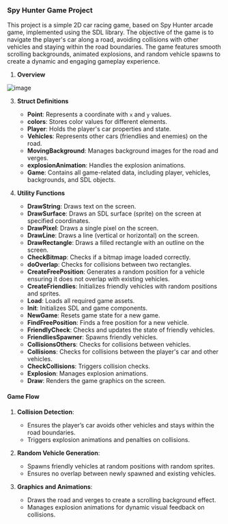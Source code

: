 ### Spy Hunter Game Project
This project is a simple 2D car racing game, based on Spy Hunter arcade game, implemented using the SDL library. The objective of the game is to navigate the player's car along a road, avoiding collisions with other vehicles and staying within the road boundaries. The game features smooth scrolling backgrounds, animated explosions, and random vehicle spawns to create a dynamic and engaging gameplay experience.


1. **Overview**

![image](https://github.com/janekludwicki/ProjectSpyHunter/assets/132893147/dc65557c-c059-40bf-b82c-9b21ab6ba85e)


3. **Struct Definitions**
   - **Point**: Represents a coordinate with `x` and `y` values.
   - **colors**: Stores color values for different elements.
   - **Player**: Holds the player's car properties and state.
   - **Vehicles**: Represents other cars (friendlies and enemies) on the road.
   - **MovingBackground**: Manages background images for the road and verges.
   - **explosionAnimation**: Handles the explosion animations.
   - **Game**: Contains all game-related data, including player, vehicles, backgrounds, and SDL objects.

4. **Utility Functions**
   - **DrawString**: Draws text on the screen.
   - **DrawSurface**: Draws an SDL surface (sprite) on the screen at specified coordinates.
   - **DrawPixel**: Draws a single pixel on the screen.
   - **DrawLine**: Draws a line (vertical or horizontal) on the screen.
   - **DrawRectangle**: Draws a filled rectangle with an outline on the screen.
   - **CheckBitmap**: Checks if a bitmap image loaded correctly.
   - **doOverlap**: Checks for collisions between two rectangles.
   - **CreateFreePosition**: Generates a random position for a vehicle ensuring it does not overlap with existing vehicles.
   - **CreateFriendlies**: Initializes friendly vehicles with random positions and sprites.
   - **Load**: Loads all required game assets.
   - **Init**: Initializes SDL and game components.
   - **NewGame**: Resets game state for a new game.
   - **FindFreePosition**: Finds a free position for a new vehicle.
   - **FriendlyCheck**: Checks and updates the state of friendly vehicles.
   - **FriendliesSpawner**: Spawns friendly vehicles.
   - **CollisionsOthers**: Checks for collisions between vehicles.
   - **Collisions**: Checks for collisions between the player's car and other vehicles.
   - **CheckCollisions**: Triggers collision checks.
   - **Explosion**: Manages explosion animations.
   - **Draw**: Renders the game graphics on the screen.

#### Game Flow
   
1. **Collision Detection**:
   - Ensures the player’s car avoids other vehicles and stays within the road boundaries.
   - Triggers explosion animations and penalties on collisions.

2. **Random Vehicle Generation**:
   - Spawns friendly vehicles at random positions with random sprites.
   - Ensures no overlap between newly spawned and existing vehicles.

5. **Graphics and Animations**:
   - Draws the road and verges to create a scrolling background effect.
   - Manages explosion animations for dynamic visual feedback on collisions.
